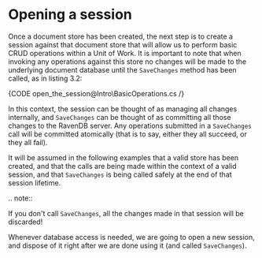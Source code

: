 ﻿# Opening a session

Once a document store has been created, the next step is to create a session against that document store that will allow us to perform basic CRUD operations within a Unit of Work. It is important to note that when invoking any operations against this store no changes will be made to the underlying document database until the `SaveChanges` method has been called, as in listing 3.2:

{CODE open_the_session@Intro\BasicOperations.cs /}

In this context, the session can be thought of as managing all changes internally, and `SaveChanges` can be thought of as committing all those changes to the RavenDB server. Any operations submitted in a ``SaveChanges`` call will be committed atomically (that is to say, either they all succeed, or they all fail).

It will be assumed in the following examples that a valid store has been created, and that the calls are being made within the context of a valid session, and that ``SaveChanges`` is being called safely at the end of that session lifetime.

.. note::
  
  If you don't call ``SaveChanges``, all the changes made in that session will be discarded!

Whenever database access is needed, we are going to open a new session, and dispose of it right after we are done using it (and called `SaveChanges`).